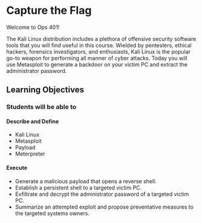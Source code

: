 # Capture the Flag

Welcome to Ops 401! 

The Kali Linux distribution includes a plethora of offensive security software tools that you will find useful in this course. Wielded by pentesters, ethical hackers, forensics investigators, and enthusiasts, Kali Linux is the popular go-to weapon for performing all manner of cyber attacks. Today you will use Metasploit to generate a backdoor on your victim PC and extract the administrator password.

## Learning Objectives

### Students will be able to

#### Describe and Define

- Kali Linux
- Metasploit
- Payload
- Meterpreter

#### Execute

- Generate a malicious payload that opens a reverse shell.
- Establish a persistent shell to a targeted victim PC.
- Exfiltrate and decrypt the administrator password of a targeted victim PC.
- Summarize an attempted exploit and propose preventative measures to the targeted systems owners.
